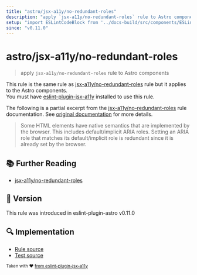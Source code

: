 ```yaml
---
title: "astro/jsx-a11y/no-redundant-roles"
description: "apply `jsx-a11y/no-redundant-roles` rule to Astro components"
setup: "import ESLintCodeBlock from '../docs-build/src/components/ESLintCodeBlockWrap.astro'"
since: "v0.11.0"
---
```


# astro/jsx-a11y/no-redundant-roles

> apply `jsx-a11y/no-redundant-roles` rule to Astro components

This rule is the same rule as [jsx-a11y/no-redundant-roles] rule but it applies to the Astro components.  
You must have [eslint-plugin-jsx-a11y] installed to use this rule.

[eslint-plugin-jsx-a11y]: https://github.com/jsx-eslint/eslint-plugin-jsx-a11y
[jsx-a11y/no-redundant-roles]: https://github.com/jsx-eslint/eslint-plugin-jsx-a11y/tree/HEAD/docs/rules/no-redundant-roles.md

The following is a partial excerpt from the [jsx-a11y/no-redundant-roles] rule documentation. See [original documentation][jsx-a11y/no-redundant-roles] for more details.

> Some HTML elements have native semantics that are implemented by the browser. This includes default/implicit ARIA roles. Setting an ARIA role that matches its default/implicit role is redundant since it is already set by the browser.

## :books: Further Reading

- [jsx-a11y/no-redundant-roles]

## :rocket: Version

This rule was introduced in eslint-plugin-astro v0.11.0

## :mag: Implementation

- [Rule source](https://github.com/ota-meshi/eslint-plugin-astro/blob/main/src/rules/jsx-a11y/no-redundant-roles.ts)
- [Test source](https://github.com/ota-meshi/eslint-plugin-astro/blob/main/tests/src/rules/jsx-a11y/no-redundant-roles.ts)

<sup>Taken with ❤️ [from eslint-plugin-jsx-a11y](https://github.com/jsx-eslint/eslint-plugin-jsx-a11y/tree/HEAD/docs/rules/no-redundant-roles.md)</sup>
